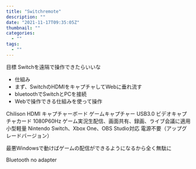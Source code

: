```yaml
---
title: "Switchremote"
description: ""
date: "2021-11-17T09:35:05Z"
thumbnail: ""
categories:
  - ""
tags:
  - ""
---
```

目標
Switchを遠隔で操作できたらいいな

- 仕組み
 - まず、SwitchのHDMIをキャプチャしてWebに垂れ流す
 - bluetoothでSwitchとPCを接続
 - Webで操作できる仕組みを使って操作

Chilison HDMI キャプチャーボード ゲームキャプチャー USB3.0 ビデオキャプチャカード 1080P60Hz ゲーム実況生配信、画面共有、録画、ライブ会議に適用 小型軽量 Nintendo Switch、Xbox One、OBS Studio対応 電源不要（アップグレードバージョン）

最悪Windowsで動けばゲームの配信ができるようになるから全く無駄に

Bluetooth no adapter
